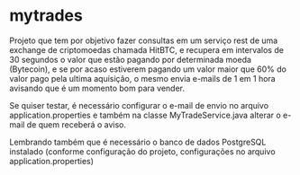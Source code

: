 # mytrades
Projeto que tem por objetivo fazer consultas em um serviço rest de uma exchange de criptomoedas chamada HitBTC, e recupera em intervalos de 30 segundos o valor que estão pagando por determinada moeda (Bytecoin), e se por acaso estiverem pagando um valor maior que 60% do valor pago pela ultima aquisição, o mesmo envia e-mails de 1 em 1 hora avisando que é um momento bom para vender.


Se quiser testar, é necessário configurar o e-mail de envio no arquivo application.properties e também na classe MyTradeService.java alterar o e-mail de quem receberá o aviso.

Lembrando também que é necessário o banco de dados PostgreSQL instalado (conforme configuração do projeto, configurações no arquivo application.properties)
